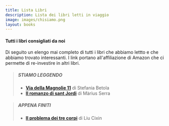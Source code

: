 ```yaml
---
title: Lista Libri
description: Lista dei libri letti in viaggio
image: images/chisiamo.png
layout: books
---
```

#### Tutti i libri consigliati da noi

Di seguito un elengo mai completo di tutti i libri che abbiamo lettto e che abbiamo trovato interessanti. I link portano all'affiliazione di Amazon che ci permette di re-investire in altri libri.


>##### STIAMO LEGGENDO
>- **[Via della Magnolie 11](https://amzn.to/3ILwurN)** di Stefania Betola
>- **[Il romanzo di sant Jordi](https://amzn.to/3GU2RDS)** di Màrius Serra

>##### APPENA FINITI
>- **[Il problema dei tre corpi](https://amzn.to/3IpvsRK)** di Liu Cixin
